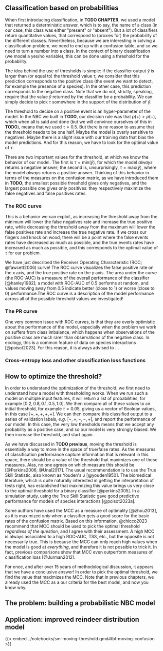 
## Classification based on probabilities

When first introducing classification, in **TODO CHAPTER**, we used a model that returned a deterministic answer, which is to say, the name of a class (in our case, this class was either "present" or "absent"). But a lot of classifiers return quantitative values, that correspond to (proxies for) the probability of the different classes. Nevertheless, because we are interesting in solving a classification problem, we need to end up with a confusion table, and so we need to turn a number into a class. In the context of binary classification (we model a yes/no variable), this can be done using a threshold for the probability.

The idea behind the use of thresholds is simple: if the classifier output $\hat y$ is larger than (or equal to) the threshold value $\tau$, we consider that this prediction corresponds to the positive class (the event we want to detect, for example the presence of a species). In the other case, this prediction corresponds to the negative class. Note that we do not, strictly, speaking, require that the value $\hat y$ returned by the classifier be a probability. We can simply decide to pick $\tau$ somewhere in the support of the distribution of $\hat y$.

The threshold to decide on a positive event is an hyper-parameter of the model. In the NBC we built in **TODO**, our decision rule was that $p(+) > p(-)$, which when all is said and done (but we will convince ourselves of this in **TODO**), means that we used $\tau = 0.5$. But there is no reason to assume that the threshold needs to be one half. Maybe the model is overly sensitive to negatives. Maybe there is a slight issue with our training data that bias the model predictions. And for this reason, we have to look for the optimal value of $\tau$.

There are two important values for the threshold, at which we know the behavior of our model. The first is $\tau = \text{min}(\hat y)$, for which the model *always* returns a negative answer; the second is, unsurprisingly, $\tau = \text{max}(\hat y)$, where the model *always* returns a positive answer. Thinking of this behavior in terms of the measures on the confusion matrix, as we have introduced them in **TODO**, the smallest possible threshold gives only negatives, and the largest possible one gives only positives: they respectively maximize the false negatives and false positives rates.

### The ROC curve

This is a behavior we can exploit, as increasing the threshold away from the minimum will lower the false negatives rate and increase the true positive rate, while decreasing the threshold away from the maximum will lower the false positives rate and increase the true negative rate. If we cross our fingers and knock on wood, there will be a point where the false events rates have decreased as much as possible, and the true events rates have increased as much as possible, and this corresponds to the optimal value of $\tau$ for our problem.

We have just described the Receiver Operating Characteristic (ROC; @fawcett2006) curve! The ROC curve visualizes the false positive rate on the $x$ axis, and the true positive rate on the $y$ axis. The area under the curve (the ROC-AUC) is a measure of the overall performance of the classifier [@hanley1982]; a model with ROC-AUC of 0.5 performs at random, and values moving away from 0.5 indicate better (close to 1) or worse (close to 0) performance.The ROC curve is a description of the model performance across all of the possible threshold values we investigated!

### The PR curve

One very common issue with ROC curves, is that they are overly optimistic about the performance of the model, especially when the problem we work on suffers from class imbalance, which happens when observations of the positive class are much rarer than observations of the negative class. In ecology, this is a common feature of data on species interactions [@poisot2023]. For this reason, it is always advised to ...

### Cross-entropy loss and other classification loss functions

## How to optimize the threshold?

In order to understand the optimization of the threshold, we first need to understand how a model with thresholding works. When we run such a model on multiple input features, it will return a list of probabilities, for example $[0.2, 0.8, 0.1, 0.5, 1.0]$. We then compare all of these values to an initial threshold, for example $\tau = 0.05$, giving us a vector of Boolean values, in this case $[+, +, +, +, +]$. We can then compare this classified output to a series of validation labels, *e.g.* $[-, +, -, -, +]$, and report the performance of our model. In this case, the very low thresholds means that we accept any probability as a positive case, and so our model is very strongly biased. We then increase the threshold, and start again.

As we have discussed in **TODO previous**, moving the threshold is essentially a way to move in the space of true/false rates. As the measures of classification performance capture information that is relevant in this space, there should be a value of the threshold that maximizes one of these measures. Alas, no one agrees on which measure this should be [@Perkins2006; @Unal2017]. The usual recommendation is to use the True Skill Statistic, also known as Youden's $J$ [@youden1950]. The biomedical literature, which is quite naturally interested in getting the interpretation of tests right, has established that maximizing this value brings us very close to the optimal threshold for a binary classifier [@perkins2005]. In a simulation study, using the True Skill Statistic gave good predictive performance for models of species interactions [@poisot2023a].

Some authors have used the MCC as a measure of optimality [@zhou2013], as it is maximized *only* when a classifier gets a good score for the basic rates of the confusion matrix. Based on this information, @chicco2023 recommend that MCC should be used to pick the optimal threshold *regardless of the question*, and I agree with their assessment. A high MCC is always associated to a high ROC-AUC, TSS, etc., but the opposite is not necessarily true. This is because the MCC can only reach high values when the model is good at *everything*, and therefore it is not possible to trick it. In fact, previous comparisons show that MCC even outperform measures of classification loss [@Jurman2012].

For once, and after over 15 years of methodological discussion, it appears that we have a conclusive answer! In order to pick the optimal threshold, we find the value that maximizes the MCC. Note that in previous chapters, we already used the MCC as a our criteria for the best model, and now you know why.

## The problem: building a probabilistic NBC model

## Application: improved reindeer distribution model

{{< embed ../notebooks/sm-moving-threshold.qmd#tbl-moving-confusion >}}